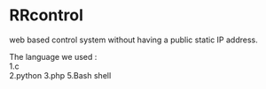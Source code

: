 RRcontrol
=========

web based control system without having a public static IP address.

The language we used :<br/>
1.c<br/>
2.python
3.php
5.Bash shell
